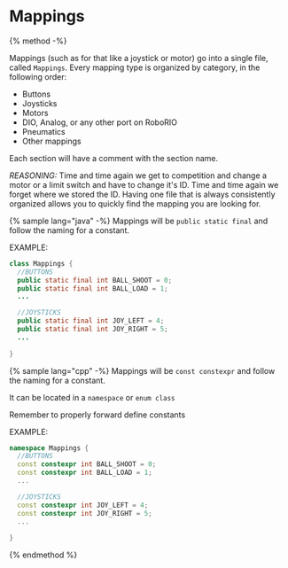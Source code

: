 # Mappings

{% method -%}


Mappings (such as for that like a joystick or motor) go into a single file, called `Mappings`. Every mapping type is organized by category, in the following order:
 * Buttons
 * Joysticks
 * Motors
 * DIO, Analog, or any other port on RoboRIO
 * Pneumatics
 * Other mappings
 
Each section will have a comment with the section name.

*REASONING:*
Time and time again we get to competition and change a motor or a limit switch and have to change it's ID. Time and time again we forget where we stored the ID. Having one file that is always consistently organized allows you to quickly find the mapping you are looking for.

{% sample lang="java" -%}
Mappings will be `public static final` and follow the naming for a constant.

EXAMPLE:
```java
class Mappings {
  //BUTTONS
  public static final int BALL_SHOOT = 0;
  public static final int BALL_LOAD = 1;
  ...

  //JOYSTICKS
  public static final int JOY_LEFT = 4;
  public static final int JOY_RIGHT = 5;
  ...
  
}
```

{% sample lang="cpp" -%}
Mappings will be `const constexpr` and follow the naming for a constant.


It can be located in a `namespace` or `enum class`


Remember to properly forward define constants

EXAMPLE:
```cpp
namespace Mappings {
  //BUTTONS
  const constexpr int BALL_SHOOT = 0;
  const constexpr int BALL_LOAD = 1;
  ...

  //JOYSTICKS
  const constexpr int JOY_LEFT = 4;
  const constexpr int JOY_RIGHT = 5;
  ...
  
}
```


{% endmethod %}